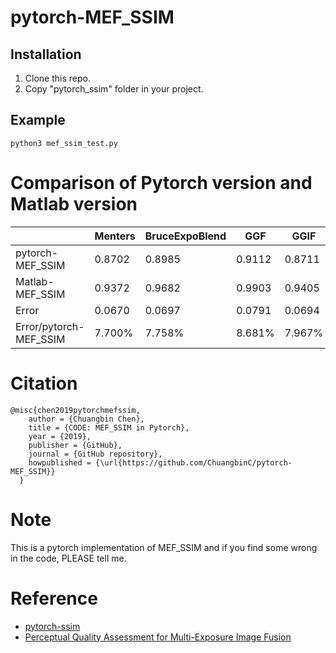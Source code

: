 # pytorch-MEF_SSIM

## Installation
1. Clone this repo.
2. Copy "pytorch_ssim" folder in your project.

## Example
```
python3 mef_ssim_test.py
```

# Comparison of Pytorch version and Matlab version						
|                  | Menters | BruceExpoBlend | GGF     | GGIF    | Raman   | Times    |
| ---------------- | ------- | -------------- | ------- | ------- | ------- | -------- |
| pytorch-MEF_SSIM | 0.8702  | 0.8985         | 0.9112  | 0.8711  | 0.8654  | 1.034 s  |
| Matlab-MEF_SSIM  | 0.9372  | 0.9682         | 0.9903  | 0.9405  | 0.9283  | 60s ~ 80s|
| Error            | 0.0670  | 0.0697         | 0.0791  | 0.0694  | 0.0629  |          |
| Error/pytorch-MEF_SSIM                 | 7.700%  | 7.758%         | 8.681%  | 7.967%  | 7.269%  |          |

# Citation
```
@misc{chen2019pytorchmefssim,
    author = {Chuangbin Chen},
    title = {CODE: MEF_SSIM in Pytorch},
    year = {2019},
    publisher = {GitHub},
    journal = {GitHub repository},
    howpublished = {\url{https://github.com/ChuangbinC/pytorch-MEF_SSIM}}
  }
```
# Note
This is a pytorch implementation of MEF_SSIM and if you find some wrong in the code, PLEASE tell me.
# Reference
+ [pytorch-ssim](https://github.com/Po-Hsun-Su/pytorch-ssim)
+ [Perceptual Quality Assessment for Multi-Exposure Image Fusion](https://ece.uwaterloo.ca/~k29ma/papers/15_TIP_MEF.pdf)
